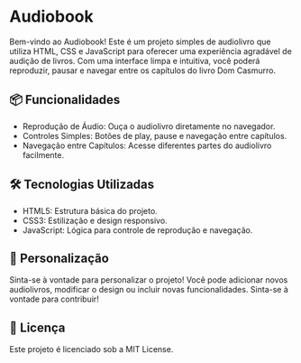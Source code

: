 # Audiobook 

Bem-vindo ao Audiobook! Este é um projeto simples de audiolivro que utiliza HTML, CSS e JavaScript para oferecer uma experiência agradável de audição de livros. Com uma interface limpa e intuitiva, você poderá reproduzir, pausar e navegar entre os capítulos do livro Dom Casmurro.

## 📦 Funcionalidades
* Reprodução de Áudio: Ouça o audiolivro diretamente no navegador.
* Controles Simples: Botões de play, pause e navegação entre capítulos.
* Navegação entre Capítulos: Acesse diferentes partes do audiolivro facilmente.

## 🛠 Tecnologias Utilizadas
* HTML5: Estrutura básica do projeto.
* CSS3: Estilização e design responsivo.
* JavaScript: Lógica para controle de reprodução e navegação.

## 🎨 Personalização
Sinta-se à vontade para personalizar o projeto! Você pode adicionar novos audiolivros, modificar o design ou incluir novas funcionalidades. Sinta-se à vontade para contribuir!

## 📄 Licença
Este projeto é licenciado sob a MIT License.